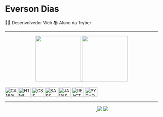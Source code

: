 
<h1>Everson Dias</h1> 
👨‍💻 Desenvolvedor Web
📚 Aluno da Tryber
<hr>
<div align="center">
  <a href="https://github.com/EversonDias">
  <img height="150em" src="https://github-readme-stats.vercel.app/api?username=EversonDias&show_icons=true&theme=github_dark&include_all_commits=true&count_private=true"/>
  <img height="150em" src="https://github-readme-stats.vercel.app/api/top-langs/?username=EversonDias&layout=compact&langs_count=7&theme=github_dark"/>
</div>

<br>
  <img alt="CANVA" height="30" width="40" src="https://cdn.jsdelivr.net/gh/devicons/devicon/icons/canva/canva-original.svg" >
  <ima alt="VSCODE" height="30" width="40" src="https://cdn.jsdelivr.net/gh/devicons/devicon/icons/vscode/vscode-original.svg">
  <img alt="HTML" height="30" width="40" src="https://cdn.jsdelivr.net/gh/devicons/devicon/icons/html5/html5-original.svg">
  <img alt="CSS" height="30" width="40" src="https://cdn.jsdelivr.net/gh/devicons/devicon/icons/css3/css3-original.svg">
  <img alt="SASS" height="30" width="40" src="https://cdn.jsdelivr.net/gh/devicons/devicon/icons/sass/sass-original.svg">
  <img alt="JAVASCRIPT" height="30" width="40" src="https://cdn.jsdelivr.net/gh/devicons/devicon/icons/javascript/javascript-plain.svg">
  <img alt="REACT" height="30" width="40" src="https://cdn.jsdelivr.net/gh/devicons/devicon/icons/react/react-original.svg">
  <img alt="PYTHON" height="30" width="40" src="https://cdn.jsdelivr.net/gh/devicons/devicon/icons/python/python-original.svg">
  <hr>
 
<div>
<img align="center" height="0" width="300" src="https://cdn.jsdelivr.net/gh/devicons/devicon/icons/vscode/vscode-original.svg">
  <a href="https://instagram.com/ediasdev" target="_blank"><img src="https://img.shields.io/badge/Instagram-E4405F?style=for-the-badge&logo=instagram&logoColor=white"></a> 
  <a href="https://www.linkedin.com/in/eversondiasdev/" target="_blank"><img src="https://img.shields.io/badge/LinkedIn-0077B5?style=for-the-badge&logo=linkedin&logoColor=white"></a>
</div>


